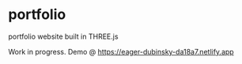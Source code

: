 # portfolio
portfolio website built in THREE.js

Work in progress.
Demo @ https://eager-dubinsky-da18a7.netlify.app

